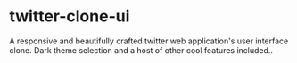 # twitter-clone-ui

A responsive and beautifully crafted twitter web application's user interface clone. Dark theme selection and a host of other cool features included..
